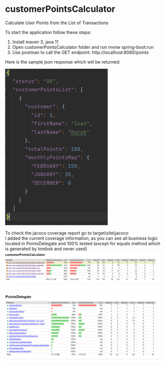 # customerPointsCalculator
 Calculate User Points from the List of Transactions

To start the application follow these steps:

1) Install maven 3, java 11
2) Open customerPointsCalculator folder and run mvnw spring-boot:run
3) Use postman to call the GET endpoint: http://localhost:8080/points

Here is the sample json response which will be returned:

![img_2.png](img_2.png)

To check the jacoco coverage report go to target\site\jacoco\
I added the current coverage information, as you can see all business logic located in PointsDelegate and 100% tested
(except for equals method which is generated by lombok and never used)
![img.png](img.png)

![img_1.png](img_1.png)

